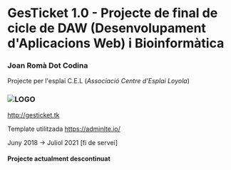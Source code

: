 # GesTicket 1.0 - Projecte de final de cicle de DAW (Desenvolupament d'Aplicacions Web) i Bioinformàtica
### Joan Romà Dot Codina
 Projecte per l'esplai C.E.L (*Associació Centre d'Esplai Loyola*) 
### ![LOGO](https://i.imgur.com/woWITwn.png)
http://gesticket.tk 

 Template utilitzada https://adminlte.io/
 
 Juny 2018 -> Juliol 2021 [fi de servei]
 
#### Projecte actualment descontinuat
